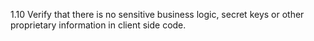 1.10 Verify that there is no sensitive business logic, secret keys or other proprietary information in client side code.